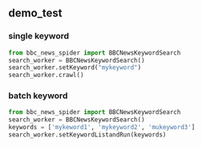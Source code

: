 ## demo_test
### single keyword
```python
from bbc_news_spider import BBCNewsKeywordSearch
search_worker = BBCNewsKeywordSearch()
search_worker.setKeyword("mykeyword")
search_worker.crawl()
```

### batch keyword

```python
from bbc_news_spider import BBCNewsKeywordSearch
search_worker = BBCNewsKeywordSearch()
keywords = ['mykeword1', 'mykeyword2', 'mukeyword3']
search_worker.setKeywordListandRun(keywords)
```